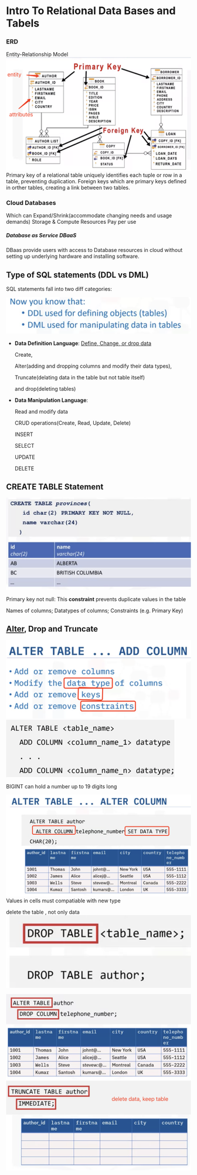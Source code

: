 # Intro To Relational Data Bases and Tabels

### ERD

Entity-Relationship Model
<img src="./photos/image-20230328111821320.png" alt="image-20230328111821320" style="zoom:50%;" />
Primary key of a relational table uniquely identifies each tuple or row in a table, preventing duplication.
Foreign keys which are primary keys defined in orther tables, creating a link between two tables.

### Cloud Databases

Which can Expand/Shrink(accommodate changing needs and usage demands) Storage & Compute Resources
Pay per use

##### Database as Service DBaaS

DBaas provide users with access to Database resources in cloud without setting up underlying hardware and installing software.

## Type of SQL statements (DDL vs DML)

SQL statements fall into two diff categories: 

<img src="./photos/image-20230328115611818.png" alt="image-20230328115611818" style="zoom:50%;" />

- **Data Definition Language**: <u>Define, Change, or drop data</u>

  Create, 

  Alter(adding and dropping columns and modify their data types), 

  Truncate(delating data in the table but not table itself) 

  and drop(deleting tables)

- **Data Manipulation Language**: 

  Read and modify data

  CRUD operations(Create, Read, Update, Delete)

  INSERT

  SELECT

  UPDATE

  DELETE

## CREATE TABLE Statement

![image-20230328120754335](./photos/image-20230328120754335.png)

Primary key not null: This **constraint** prevents duplicate values in the table

Names of columns; Datatypes of columns; Constraints (e.g. Primary Key)

## <u>Alter</u>, Drop and Truncate 



<img src="./photos/image-20230328121621163.png" alt="image-20230328121621163" style="zoom:50%;" />

<img src="./photos/image-20230328121842841.png" alt="image-20230328121842841" style="zoom:50%;" />

BIGINT can hold a number up to 19 digits long

![image-20230328122429971](./photos/image-20230328122429971.png)
Values in cells must compatiable with new type



delete the table , not only data
![image-20230328122907530](./photos/image-20230328122907530.png)



<img src="./photos/image-20230328122700993.png" alt="image-20230328122700993" style="zoom:50%;" />



<img src="./photos/image-20230328123108288.png" alt="image-20230328123108288" style="zoom:50%;" />




